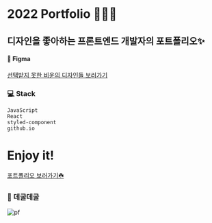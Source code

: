# 2022 Portfolio 👩🏻‍💻
## 디자인을 좋아하는 프론트엔드 개발자의 포트폴리오✨

#### 💖 Figma 
[선택받지 못한 비운의 디자인들 보러가기](https://www.figma.com/file/JdobRCIS2f3WjUvOEKVB2u/2022-portfolio-study?node-id=0%3A1)

### 💻 Stack
```
JavaScript
React
styled-component
github.io
```

# Enjoy it!

[포트폴리오 보러가기☘️](https://jayoung-cinnamon.github.io/jayoung/)

### 👀 데굴데굴
![pf](https://user-images.githubusercontent.com/68357066/169491429-88754354-1938-4ce3-870c-aa4d7fc3f5b0.gif)


